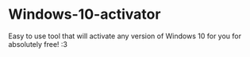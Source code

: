 # Windows-10-activator
Easy to use tool that will activate any version of Windows 10 for you for absolutely free! :3
